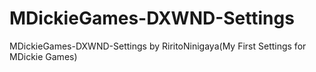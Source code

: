 # MDickieGames-DXWND-Settings
MDickieGames-DXWND-Settings by RiritoNinigaya(My First Settings for MDickie Games)
